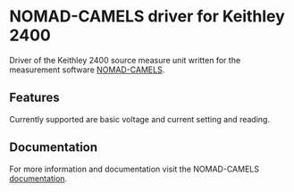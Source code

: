 # NOMAD-CAMELS driver for Keithley 2400

Driver of the Keithley 2400 source measure unit written for the measurement software [NOMAD-CAMELS](https://fau-lap.github.io/NOMAD-CAMELS/).

## Features
Currently supported are basic voltage and current setting and reading.
## Documentation

For more information and documentation visit the NOMAD-CAMELS [documentation](https://fau-lap.github.io/NOMAD-CAMELS/doc/instruments/instruments.html).